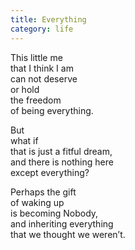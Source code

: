 ```yaml
---
title: Everything
category: life
---
```


﻿This little me  
that I think I am  
can not deserve  
or hold  
the freedom  
of being everything.
But   
what if  
that is just a fitful dream,  
and there is nothing here  
except everything?
Perhaps the gift   
of waking up  
is becoming Nobody,  
and inheriting everything  
that we thought we weren’t.  
